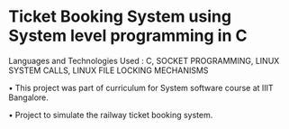 # Ticket Booking System using System level programming in C

Languages and Technologies Used : C, SOCKET PROGRAMMING, LINUX SYSTEM CALLS, LINUX FILE LOCKING MECHANISMS

• This project was part of curriculum for System software course at IIIT Bangalore.

• Project to simulate the railway ticket booking system.

